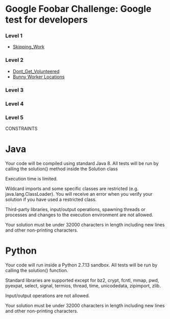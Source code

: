 # Google Foobar Challenge: Google test for developers

### Level 1
- [Skipping_Work](https://github.com/Generat17/foobar/tree/main/1_skipping_work)
### Level 2
- [Dont_Get_Volunteered](https://github.com/Generat17/foobar/tree/main/2_1_dont_get_volunteered)
- [Bunny Worker Locations](https://github.com/Generat17/foobar/tree/main/2_2_bunny_worker_locations)
### Level 3
### Level 4
### Level 5

CONSTRAINTS

Java
====
Your code will be compiled using standard Java 8. All tests will be run by calling the solution() method inside the Solution class

Execution time is limited.

Wildcard imports and some specific classes are restricted (e.g. java.lang.ClassLoader). You will receive an error when you verify your solution if you have used a restricted class.

Third-party libraries, input/output operations, spawning threads or processes and changes to the execution environment are not allowed.

Your solution must be under 32000 characters in length including new lines and other non-printing characters.

Python
======
Your code will run inside a Python 2.7.13 sandbox. All tests will be run by calling the solution() function.

Standard libraries are supported except for bz2, crypt, fcntl, mmap, pwd, pyexpat, select, signal, termios, thread, time, unicodedata, zipimport, zlib.

Input/output operations are not allowed.

Your solution must be under 32000 characters in length including new lines and other non-printing characters.
